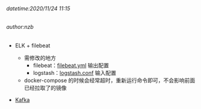 ###### datetime:2020/11/24 11:15
###### author:nzb

- ELK + filebeat 
    - 需修改的地方
        - filebeat：[filebeat.yml](./compose/filebeat/config/filebeat.yml) 输出配置
        - logstash：[logstash.conf](./compose/logstash/pipeline/logstash.conf) 输入配置     
    - docker-compose 的时候会经常超时，重新运行命令即可，不会影响前面已经拉取了的镜像
    
- [Kafka](https://github.com/wurstmeister/kafka-docker.git)


